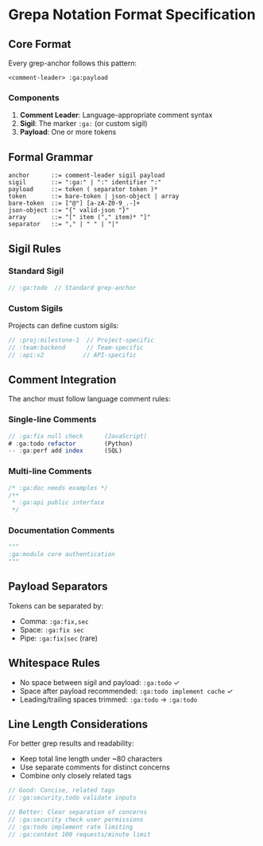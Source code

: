 # Grepa Notation Format Specification

## Core Format

Every grep-anchor follows this pattern:

```
<comment-leader> :ga:payload
```

### Components

1. **Comment Leader**: Language-appropriate comment syntax
2. **Sigil**: The marker `:ga:` (or custom sigil)
3. **Payload**: One or more tokens

## Formal Grammar

```ebnf
anchor      ::= comment-leader sigil payload
sigil       ::= ":ga:" | ":" identifier ":"
payload     ::= token ( separator token )*
token       ::= bare-token | json-object | array
bare-token  ::= ["@"] [a-zA-Z0-9_.-]+
json-object ::= "{" valid-json "}"
array       ::= "[" item ("," item)* "]"
separator   ::= "," | " " | "|"
```

## Sigil Rules

### Standard Sigil
```javascript
// :ga:todo  // Standard grep-anchor
```

### Custom Sigils
Projects can define custom sigils:
```javascript
// :proj:milestone-1  // Project-specific
// :team:backend      // Team-specific
// :api:v2           // API-specific
```

## Comment Integration

The anchor must follow language comment rules:

### Single-line Comments
```javascript
// :ga:fix null check      (JavaScript)
# :ga:todo refactor        (Python)
-- :ga:perf add index      (SQL)
```

### Multi-line Comments
```javascript
/* :ga:doc needs examples */
/**
 * :ga:api public interface
 */
```

### Documentation Comments
```python
"""
:ga:module core authentication
"""
```

## Payload Separators

Tokens can be separated by:
- Comma: `:ga:fix,sec`
- Space: `:ga:fix sec`
- Pipe: `:ga:fix|sec` (rare)

## Whitespace Rules

- No space between sigil and payload: `:ga:todo` ✓
- Space after payload recommended: `:ga:todo implement cache` ✓
- Leading/trailing spaces trimmed: ` :ga:todo ` → `:ga:todo`

## Line Length Considerations

For better grep results and readability:
- Keep total line length under ~80 characters
- Use separate comments for distinct concerns
- Combine only closely related tags

```javascript
// Good: Concise, related tags
// :ga:security,todo validate inputs

// Better: Clear separation of concerns
// :ga:security check user permissions
// :ga:todo implement rate limiting
// :ga:context 100 requests/minute limit
```